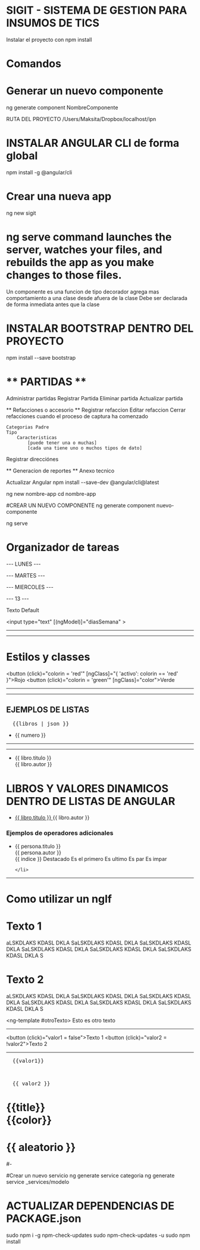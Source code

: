 # SIGIT - SISTEMA DE GESTION PARA INSUMOS DE TICS
Instalar el  proyecto con 
npm install

# Comandos

# Generar un nuevo componente
ng generate component NombreComponente


RUTA DEL PROYECTO /Users/Maksita/Dropbox/localhost/ipn

# INSTALAR ANGULAR CLI de forma global
npm install -g @angular/cli

# Crear una nueva app
ng new sigit

# ng serve command launches the server, watches your files, and rebuilds the app as you make changes to those files.
Un componente es una funcion de tipo decorador agrega mas comportamiento a una clase desde afuera de la clase 
Debe ser declarada de forma inmediata antes que la clase

# INSTALAR BOOTSTRAP DENTRO DEL PROYECTO
npm install --save bootstrap

# ** PARTIDAS **
Administrar partidas
	Registrar Partida
	Eliminar partida
	Actualizar partida

** Refacciones o accesorio **
Registrar refaccion
Editar refaccion
Cerrar refacciones cuando el proceso de captura ha comenzado
	
	Categorias Padre 
	Tipo
		Caracteristicas 
			[puede tener una o muchas]
			[cada una tiene uno o muchos tipos de dato]


Registrar direcciónes

** Generacion de reportes **
Anexo tecnico


Actualizar Angular 
npm install --save-dev @angular/cli@latest

ng new nombre-app
cd nombre-app

#CREAR UN NUEVO COMPONENTE
ng generate component nuevo-componente

ng serve



<h1>Organizador de tareas</h1>

<div [ngSwitch]="diasSemana">
  <p class="item" *ngSwitchCase="'lunes'">--- LUNES ---</p>
  <p class="item" *ngSwitchCase="'martes'">--- MARTES ---</p>
  <p class="item" *ngSwitchCase="'miercoles'">--- MIERCOLES ---</p>
  <p *ngSwitchCase="13">--- 13 ---</p>
  <p *ngSwitchDefault>Texto Default</p>
</div>

<input type="text" [(ngModel)]="diasSemana" >

<hr>
<hr>
<h1>Estilos y classes</h1>

<div class="cuadrado" [ngStyle]="{'background-color': colorin ? colorin: 'peru'}"></div>

<button (click)="colorin = 'red'" [ngClass]="{ 'activo': colorin == 'red' }">Rojo</button>
<button (click)="colorin = 'green'" [ngClass]="color">Verde</button>
<hr>
<hr>
<h2>EJEMPLOS DE LISTAS</h2>
<pre>
  {{libros | json }}
</pre>
<ul>
  <li *ngFor="let numero of numeros">{{ numero }}</li>
</ul>

<hr>
<hr>
<ul>
    <li *ngFor="let libro of libros">
        {{ libro.titulo }}<br>
        {{ libro.autor }}
    </li>
</ul>

<h1>LIBROS Y VALORES DINAMICOS DENTRO DE LISTAS DE ANGULAR</h1>
<ul>
    <li *ngFor="let libro of libros">
      <a href="http://google.com/#q={{ libro.autor }}" target="_blank">
        {{ libro.titulo }}
      </a>
      <a (click)="mostrarAutor(libro)">
        {{ libro.autor }}
      </a>
    </li>
</ul>
<h3>Ejemplos de operadores adicionales</h3>

<ul>    
    <li *ngFor="let persona of personas; index as indice; first as esPrimero; last as esUltimo; odd as esPar; even as esImpar">
        {{ persona.titulo }}<br>
        {{ persona.autor }} <br>
        {{ indice }}
        <span *ngIf="indice == 5" [ngStyle]="{'background-color': 'red', 'color':'white'}">
            Destacado
        </span>
        <span *ngIf="esPrimero" [ngStyle]="{'background-color': 'red', 'color':'white'}">
            Es el primero
        </span>
        <span *ngIf="esUltimo" [ngStyle]="{'background-color': 'red', 'color':'white'}">
            Es ultimo
        </span>
        <span *ngIf="esPar" [ngStyle]="{'background-color': 'blue', 'color':'white'}">
            Es par
        </span>
        <span *ngIf="esImpar" [ngStyle]="{'background-color': 'pink', 'color':'white'}">
            Es impar
        </span>
        
    </li>
</ul>

<hr>



<h1>Como utilizar un ngIf</h1>

<div class="contenedor">
  <div *ngIf="valor1">
    <h1>Texto 1</h1>
    <p>
      aLSKDLAKS KDASL DKLA SaLSKDLAKS KDASL DKLA SaLSKDLAKS KDASL DKLA SaLSKDLAKS KDASL DKLA SaLSKDLAKS KDASL DKLA SaLSKDLAKS KDASL DKLA S
    </p>
  </div>
</div>

<div class="contenedor">
  <div *ngIf="valor2; else otroTexto ">
    <h1>Texto 2</h1>
    <p>
      aLSKDLAKS KDASL DKLA SaLSKDLAKS KDASL DKLA SaLSKDLAKS KDASL DKLA SaLSKDLAKS KDASL DKLA SaLSKDLAKS KDASL DKLA SaLSKDLAKS KDASL DKLA S
    </p>
  </div>

  <ng-template #otroTexto>
    Esto es otro texto
  </ng-template>

</div>

<hr>

<button (click)="valor1 = false">Texto 1</button>
<button (click)="valor2 = !valor2">Texto 2</button>

<hr>

<pre>
  {{valor1}}
</pre>
<br>
<pre>
  {{ valor2 }}
</pre>

<h1 [ngStyle]="{'background-color':color}">
  {{title}}<br>
  {{color}}<br>
</h1>
<h1 [ngStyle]="{'background-color':colorHex()}">
  {{ aleatorio }}
</h1>

<app-colores> </app-colores>
<app-colores> </app-colores>

#-

#Crear un nuevo servicio 
ng generate service categoria
ng generate service _services/modelo


# ACTUALIZAR DEPENDENCIAS DE PACKAGE.json 
sudo npm i -g npm-check-updates
sudo npm-check-updates -u
sudo npm install